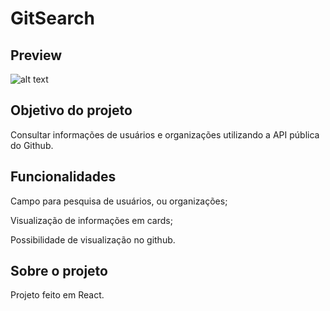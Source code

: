 # GitSearch



## Preview

![alt text](https://i.imgur.com/Xh6hAuR.gif)




## Objetivo do projeto
Consultar informações de usuários e organizações utilizando a API pública do Github.



## Funcionalidades
Campo para pesquisa de usuários, ou organizações;

Visualização de informações em cards;

Possibilidade de visualização no github.





## Sobre o projeto
Projeto feito em React.

